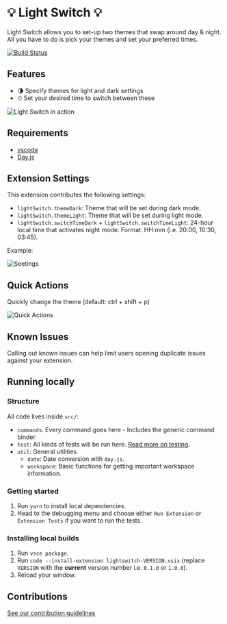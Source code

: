 # 💡 Light Switch 💡

Light Switch allows you to set-up two themes that swap around day & night. All you have to do is pick your themes and set your preferred times.

[![Build Status](https://dev.azure.com/timrodz/Light%20Switch/_apis/build/status/timrodz.vscode-light-switch?branchName=master)](https://dev.azure.com/timrodz/Light%20Switch/_build/latest?definitionId=1&branchName=master)

## Features

- 🌗 Specify themes for light and dark settings
- ⏱ Set your desired time to switch between these

![Light Switch in action](images/light-switch.gif)

## Requirements

- [vscode](https://code.visualstudio.com/)
- [Day.js](https://day.js.org/)

## Extension Settings

This extension contributes the following settings:

- `lightSwitch.themeDark`: Theme that will be set during dark mode.
- `lightSwitch.themeLight`: Theme that will be set during light mode.
- `lightSwitch.switchTimeDark` + `lightSwitch.switchTimeLight`: 24-hour local time that activates night mode. Format: HH:mm (i.e. 20:00, 10:30, 03:45).

Example:

![Seetings](images/settings.png)

## Quick Actions

Quickly change the theme (default: ctrl + shift + p)

![Quick Actions](images/quick-actions.png)

## Known Issues

Calling out known issues can help limit users opening duplicate issues against your extension.

## Running locally

### Structure

All code lives inside `src/`:

- `commands`: Every command goes here - Includes the generic command binder.
- `test`: All kinds of tests will be run here. [Read more on testing](https://code.visualstudio.com/api/working-with-extensions/testing-extension).
- `util`: General utilities
  - `date`: Date conversion with `day.js`.
  - `workspace`: Basic functions for getting important workspace information.

### Getting started

1. Run `yarn` to install local dependencies.
2. Head to the debugging menu and choose either `Run Extension` or `Extension Tests` if you want to run the tests.

### Installing local builds

1. Run `vsce package`.
2. Run `code --install-extension lightswitch-VERSION.vsix` (replace `VERSION` with the **current** version number i.e. `0.1.0` or `1.0.0`).
3. Reload your window.

## Contributions

[See our contribution guidelines](CONTRIBUTING.md)
